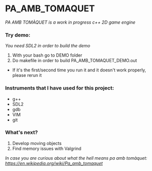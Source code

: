 # PA_AMB_TOMAQUET
*PA AMB TOMÀQUET is a work in progress c++ 2D game engine*

### Try demo:
*You need SDL2 in order to build the demo*
1. With your bash go to DEMO folder
2. Do makefile in order to build PA_AMB_TOMAQUET_DEMO.out
  - If it's the first/second time you run it and it doesn't work properly, please rerun it

### Instruments that I have used for this project:
- g++
- SDL2
- gdb
- VIM
- git

### What's next?
1. Develop moving objects
2. Find memory issues with Valgrind


*In case you are curious about what the hell means pa amb tomàquet: https://en.wikipedia.org/wiki/Pa_amb_tomaquet*
